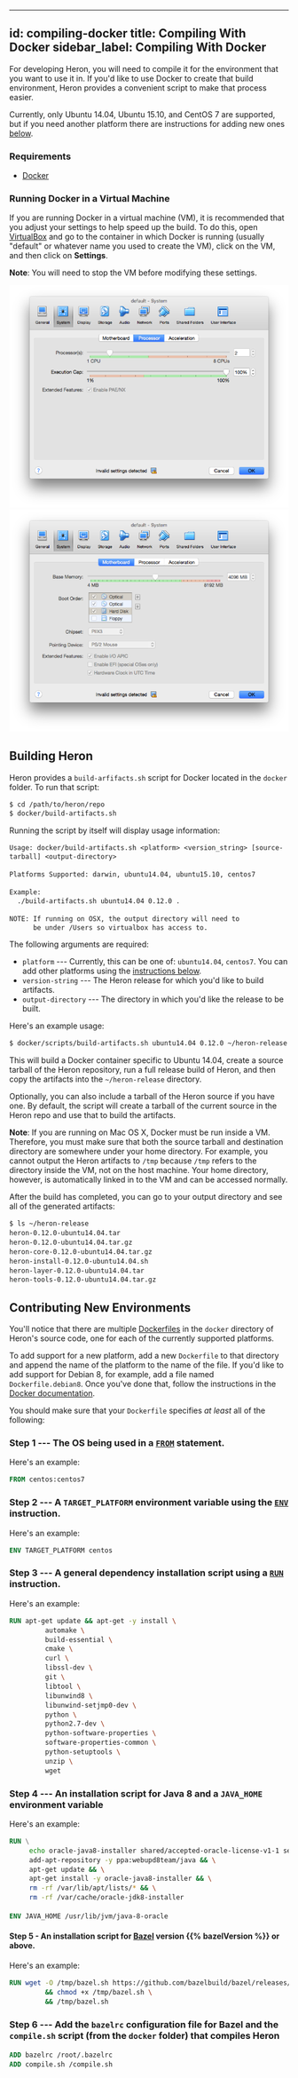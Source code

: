 <!--
    Licensed to the Apache Software Foundation (ASF) under one
    or more contributor license agreements.  See the NOTICE file
    distributed with this work for additional information
    regarding copyright ownership.  The ASF licenses this file
    to you under the Apache License, Version 2.0 (the
    "License"); you may not use this file except in compliance
    with the License.  You may obtain a copy of the License at

      http://www.apache.org/licenses/LICENSE-2.0

    Unless required by applicable law or agreed to in writing,
    software distributed under the License is distributed on an
    "AS IS" BASIS, WITHOUT WARRANTIES OR CONDITIONS OF ANY
    KIND, either express or implied.  See the License for the
    specific language governing permissions and limitations
    under the License.
-->
---
id: compiling-docker
title: Compiling With Docker
sidebar_label: Compiling With Docker
---

For developing Heron, you will need to compile it for the environment that you
want to use it in. If you'd like to use Docker to create that build environment,
Heron provides a convenient script to make that process easier.

Currently, only Ubuntu 14.04, Ubuntu 15.10, and CentOS 7 are supported, but if you
need another platform there are instructions for adding new ones
[below](#contributing-new-environments).

### Requirements

* [Docker](https://docs.docker.com)

### Running Docker in a Virtual Machine

If you are running Docker in a virtual machine (VM), it is recommended that you
adjust your settings to help speed up the build. To do this, open
[VirtualBox](https://www.virtualbox.org/wiki/Downloads) and go to the container
in which Docker is running (usually "default" or whatever name you used to
create the VM), click on the VM, and then click on **Settings**.

**Note**: You will need to stop the VM before modifying these settings.

![VirtualBox Processors](assets/virtual-box-processors.png)
![VirtualBox Memory](assets/virtual-box-memory.png)

## Building Heron

Heron provides a `build-arfifacts.sh` script for Docker located in the
`docker` folder. To run that script:

```bash
$ cd /path/to/heron/repo
$ docker/build-artifacts.sh
```

Running the script by itself will display usage information:

```
Usage: docker/build-artifacts.sh <platform> <version_string> [source-tarball] <output-directory>

Platforms Supported: darwin, ubuntu14.04, ubuntu15.10, centos7

Example:
  ./build-artifacts.sh ubuntu14.04 0.12.0 .

NOTE: If running on OSX, the output directory will need to
      be under /Users so virtualbox has access to.
```

The following arguments are required:

* `platform` --- Currently, this can be one of: `ubuntu14.04`, `centos7`. You
  can add other platforms using the [instructions
  below](#contributing-new-environments).
* `version-string` --- The Heron release for which you'd like to build
  artifacts.
* `output-directory` --- The directory in which you'd like the release to be
  built.

Here's an example usage:

```bash
$ docker/scripts/build-artifacts.sh ubuntu14.04 0.12.0 ~/heron-release
```

This will build a Docker container specific to Ubuntu 14.04, create a source
tarball of the Heron repository, run a full release build of Heron, and then
copy the artifacts into the `~/heron-release` directory.

Optionally, you can also include a tarball of the Heron source if you have one.
By default, the script will create a tarball of the current source in the Heron
repo and use that to build the artifacts.

**Note**: If you are running on Mac OS X, Docker must be run inside a VM.
Therefore, you must make sure that both the source tarball and destination
directory are somewhere under your home directory. For example, you cannot
output the Heron artifacts to `/tmp` because `/tmp` refers to the directory
inside the VM, not on the host machine. Your home directory, however, is
automatically linked in to the VM and can be accessed normally.

After the build has completed, you can go to your output directory and see all
of the generated artifacts:

```bash
$ ls ~/heron-release
heron-0.12.0-ubuntu14.04.tar
heron-0.12.0-ubuntu14.04.tar.gz
heron-core-0.12.0-ubuntu14.04.tar.gz
heron-install-0.12.0-ubuntu14.04.sh
heron-layer-0.12.0-ubuntu14.04.tar
heron-tools-0.12.0-ubuntu14.04.tar.gz
```

## Contributing New Environments

You'll notice that there are multiple
[Dockerfiles](https://docs.docker.com/engine/reference/builder/) in the `docker`
directory of Heron's source code, one for each of the currently supported
platforms.

To add support for a new platform, add a new `Dockerfile` to that directory and
append the name of the platform to the name of the file. If you'd like to add
support for Debian 8, for example, add a file named `Dockerfile.debian8`. Once
you've done that, follow the instructions in the [Docker
documentation](https://docs.docker.com/engine/articles/dockerfile_best-practices/).

You should make sure that your `Dockerfile` specifies *at least* all of the
following:

### Step 1 --- The OS being used in a [`FROM`](https://docs.docker.com/engine/reference/builder/#from) statement.

Here's an example:

```dockerfile
FROM centos:centos7
 ```

### Step 2 --- A `TARGET_PLATFORM` environment variable using the [`ENV`](https://docs.docker.com/engine/reference/builder/#env) instruction.

Here's an example:

```dockerfile
ENV TARGET_PLATFORM centos
```

### Step 3 --- A general dependency installation script using a [`RUN`](https://docs.docker.com/engine/reference/builder/#run) instruction.

Here's an example:

```dockerfile
RUN apt-get update && apt-get -y install \
         automake \
         build-essential \
         cmake \
         curl \
         libssl-dev \
         git \
         libtool \
         libunwind8 \
         libunwind-setjmp0-dev \
         python \
         python2.7-dev \
         python-software-properties \
         software-properties-common \
         python-setuptools \
         unzip \
         wget
```

### Step 4 --- An installation script for Java 8 and a `JAVA_HOME` environment variable

Here's an example:

```dockerfile
RUN \
     echo oracle-java8-installer shared/accepted-oracle-license-v1-1 select true | debconf-set-selections && \
     add-apt-repository -y ppa:webupd8team/java && \
     apt-get update && \
     apt-get install -y oracle-java8-installer && \
     rm -rf /var/lib/apt/lists/* && \
     rm -rf /var/cache/oracle-jdk8-installer

ENV JAVA_HOME /usr/lib/jvm/java-8-oracle
```

#### Step 5 - An installation script for [Bazel](http://bazel.io/) version {{% bazelVersion %}} or above.
Here's an example:

```dockerfile
RUN wget -O /tmp/bazel.sh https://github.com/bazelbuild/bazel/releases/download/{{% bazelVersion %}}/bazel-{{% bazelVersion %}}-installer-linux-x86_64.sh \
         && chmod +x /tmp/bazel.sh \
         && /tmp/bazel.sh
```

### Step 6 --- Add the `bazelrc` configuration file for Bazel and the `compile.sh` script (from the `docker` folder) that compiles Heron

```dockerfile
ADD bazelrc /root/.bazelrc
ADD compile.sh /compile.sh
```
